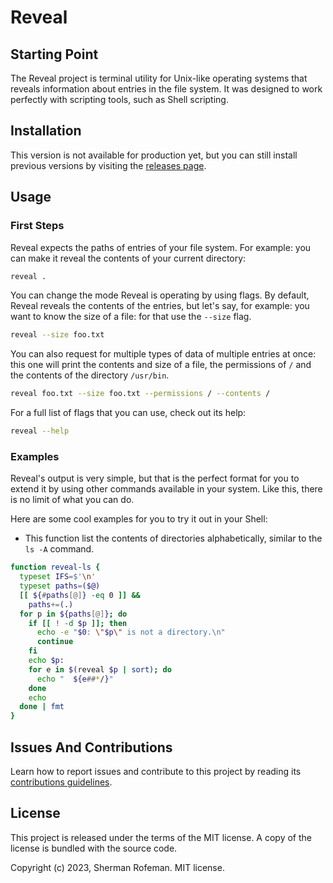 # Reveal

## Starting Point

The Reveal project is terminal utility for Unix-like operating systems that
reveals information about entries in the file system. It was designed to work
perfectly with scripting tools, such as Shell scripting.

## Installation

This version is not available for production yet, but you can still install
previous versions by visiting the [releases page](https://github.com/skippyr/reveal/releases).

## Usage

### First Steps

Reveal expects the paths of entries of your file system. For example: you can
make it reveal the contents of your current directory:

```bash
reveal .
```

You can change the mode Reveal is operating by using flags. By default, Reveal
reveals the contents of the entries, but let's say, for example: you want to
know the size of a file: for that use the `--size` flag.

```bash
reveal --size foo.txt
```

You can also request for multiple types of data of multiple entries at once:
this one will print the contents and size of a file, the permissions of `/` and
the contents of the directory `/usr/bin`.

```bash
reveal foo.txt --size foo.txt --permissions / --contents /
```

For a full list of flags that you can use, check out its help:

```bash
reveal --help
```

### Examples

Reveal's output is very simple, but that is the perfect format for you to extend
it by using other commands available in your system. Like this, there is no
limit of what you can do.

Here are some cool examples for you to try it out in your Shell:

-   This function list the contents of directories alphabetically, similar to
    the `ls -A` command.

```bash
function reveal-ls {
  typeset IFS=$'\n'
  typeset paths=($@)
  [[ ${#paths[@]} -eq 0 ]] &&
    paths+=(.)
  for p in ${paths[@]}; do
    if [[ ! -d $p ]]; then
      echo -e "$0: \"$p\" is not a directory.\n"
      continue
    fi
    echo $p:
    for e in $(reveal $p | sort); do
      echo "  ${e##*/}"
    done
    echo
  done | fmt
}
```

## Issues And Contributions

Learn how to report issues and contribute to this project by reading its
[contributions guidelines](https://skippyr.github.io/materials/pages/contributions_guidelines.html).

## License

This project is released under the terms of the MIT license. A copy of the
license is bundled with the source code.

Copyright (c) 2023, Sherman Rofeman. MIT license.
